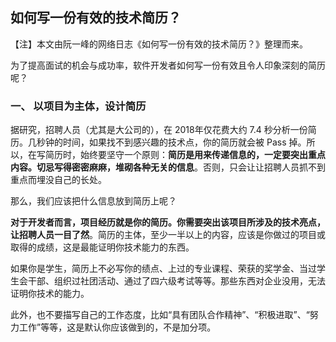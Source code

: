 ## 如何写一份有效的技术简历？

【注】本文由阮一峰的网络日志《如何写一份有效的技术简历？》整理而来。

为了提高面试的机会与成功率，软件开发者如何写一份有效且令人印象深刻的简历呢？

### 一、 以项目为主体，设计简历

据研究，招聘人员（尤其是大公司的），在 2018年仅花费大约 7.4 秒分析一份简历。几秒钟的时间，如果找不到感兴趣的技术点，你的简历就会被 Pass 掉。所以，在写简历时，始终要坚守一个原则：**简历是用来传递信息的，一定要突出重点内容。切忌写得密密麻麻，堆砌各种无关的信息**。否则，只会让让招聘人员抓不到重点而埋没自己的长处。

那么，我们应该把什么信息放到简历上呢？

**对于开发者而言，项目经历就是你的简历。你需要突出该项目所涉及的技术亮点，让招聘人员一目了然**。简历的主体，至少一半以上的内容，应该是你做过的项目或取得的成绩，这是最能证明你技术能力的东西。

如果你是学生，简历上不必写你的绩点、上过的专业课程、荣获的奖学金、当过学生会干部、组织过社团活动、通过了四六级考试等等。那些东西对企业没用，无法证明你技术的能力。

此外，也不要描写自己的工作态度，比如“具有团队合作精神”、“积极进取”、“努力工作”等等，这是默认你应该做到的，不是加分项。
